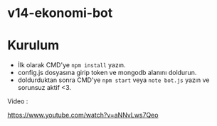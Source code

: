 # v14-ekonomi-bot

# Kurulum 
- İlk olarak CMD'ye `npm install` yazın.
- config.js dosyasına girip token ve mongodb alanını doldurun.
- doldurduktan sonra CMD'ye `npm start` veya `note bot.js` yazın ve sorunsuz aktif <3.

Video : 

https://www.youtube.com/watch?v=aNNvLws7Qeo

